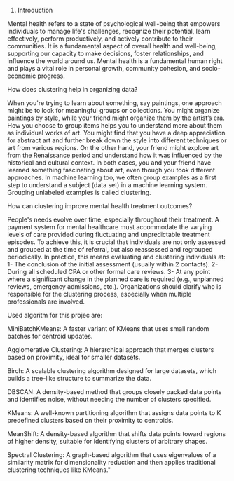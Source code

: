 1. Introduction

Mental health refers to a state of psychological well-being that empowers individuals to manage life's challenges, recognize their potential, learn effectively, perform productively, and actively contribute to their communities. It is a fundamental aspect of overall health and well-being, supporting our capacity to make decisions, foster relationships, and influence the world around us. Mental health is a fundamental human right and plays a vital role in personal growth, community cohesion, and socio-economic progress.

How does clustering help in organizing data?

When you're trying to learn about something, say paintings, one approach might be to look for meaningful groups or collections. You might organize paintings by style, while your friend might organize them by the artist’s era. How you choose to group items helps you to understand more about them as individual works of art. You might find that you have a deep appreciation for abstract art and further break down the style into different techniques or art from various regions. On the other hand, your friend might explore art from the Renaissance period and understand how it was influenced by the historical and cultural context. In both cases, you and your friend have learned something fascinating about art, even though you took different approaches. In machine learning too, we often group examples as a first step to understand a subject (data set) in a machine learning system. Grouping unlabeled examples is called clustering.

How can clustering improve mental health treatment outcomes?

People's needs evolve over time, especially throughout their treatment. A payment system for mental healthcare must accommodate the varying levels of care provided during fluctuating and unpredictable treatment episodes. To achieve this, it is crucial that individuals are not only assessed and grouped at the time of referral, but also reassessed and regrouped periodically. In practice, this means evaluating and clustering individuals at: 1- The conclusion of the initial assessment (usually within 2 contacts). 2- During all scheduled CPA or other formal care reviews. 3- At any point where a significant change in the planned care is required (e.g., unplanned reviews, emergency admissions, etc.). Organizations should clarify who is responsible for the clustering process, especially when multiple professionals are involved.

Used algoritm for this projec are:

MiniBatchKMeans: A faster variant of KMeans that uses small random batches for centroid updates.

Agglomerative Clustering: A hierarchical approach that merges clusters based on proximity, ideal for smaller datasets.

Birch: A scalable clustering algorithm designed for large datasets, which builds a tree-like structure to summarize the data.

DBSCAN: A density-based method that groups closely packed data points and identifies noise, without needing the number of clusters specified.

KMeans: A well-known partitioning algorithm that assigns data points to K predefined clusters based on their proximity to centroids.

MeanShift: A density-based algorithm that shifts data points toward regions of higher density, suitable for identifying clusters of arbitrary shapes.

Spectral Clustering: A graph-based algorithm that uses eigenvalues of a similarity matrix for dimensionality reduction and then applies traditional clustering techniques like KMeans."
